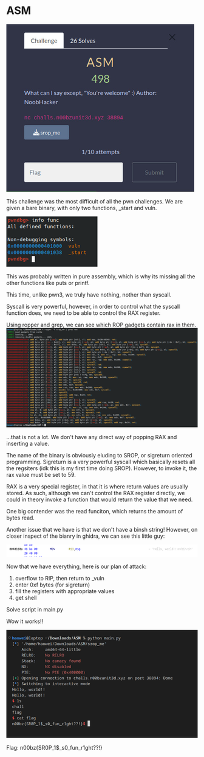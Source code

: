 # ASM
![description](description.jpg)

This challenge was the most difficult of all the pwn challenges. We are given a bare binary, with only two functions, _start and vuln.

![functions](functions.png)

This was probably written in pure assembly, which is why its missing all the other functions like puts or printf.

This time, unlike pwn3, we truly have nothing, nother than syscall.

Syscall is very powerful, however, in order to control what the syscall function does, we need to be able to control the RAX register.

Using ropper and grep, we can see which ROP gadgets contain rax in them.
![gadgets](gadgets.png)


...that is not a lot. We don't have any direct way of popping RAX and inserting a value.

The name of the binary is obviously eluding to SROP, or sigreturn oriented programming. Sigreturn is a very powerful syscall which basically resets all the regsiters (idk this is my first time doing SROP). However, to invoke it, the rax value must be set to 59.

RAX is a very special register, in that it is where return values are usually stored. As such, although we can't control the RAX register directly, we could in theory invoke a function that would return the value that we need. 

One big contender was the read funciton, which returns the amount of bytes read.

Another issue that we have is that we don't have a binsh string! However, on closer inspect of the bianry in ghidra, we can see this little guy:

![binsh](binsh.png)

Now that we have everything, here is our plan of attack:
1) overflow to RIP, then return to _vuln
2) enter 0xf bytes (for sigreturn)
3) fill the registers with appropriate values
4) get shell

Solve script in main.py

Wow it works!!

![binsh](flag.png)

Flag:
n00bz{SR0P_1$_s0_fun_r1ght??!}
